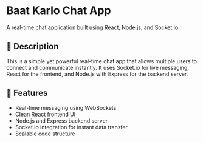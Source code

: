 # Baat Karlo Chat App

A real-time chat application built using React, Node.js, and Socket.io.

## 📖 Description

This is a simple yet powerful real-time chat app that allows multiple users to connect and communicate instantly. It uses Socket.io for live messaging, React for the frontend, and Node.js with Express for the backend server.

## 🚀 Features

- Real-time messaging using WebSockets
- Clean React frontend UI
- Node.js and Express backend server
- Socket.io integration for instant data transfer
- Scalable code structure



